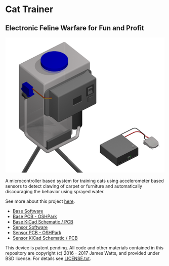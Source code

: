 # Cat Trainer

## Electronic Feline Warfare for Fun and Profit

![Cat Trainer][main]

A microcontroller based system for training cats using accelerometer based sensors to detect clawing of carpet or furniture and automatically discouraging the behavior using sprayed water.

See more about this project [here](https://james481.github.io/cat-trainer/).

* [Base Software](./base/teensy_base)
* [Base PCB - OSHPark](https://oshpark.com/shared_projects/nA5DhVjQ)
* [Base KiCad Schematic / PCB](./base/teensy_base_pcb)
* [Sensor Software](./sensor/arduino_mma8452)
* [Sensor PCB - OSHPark](https://oshpark.com/shared_projects/1HsJuNbs)
* [Sensor KiCad Schematic / PCB](./sensor/feather32u4_mma8452_pcb)

This device is patent pending. All code and other materials contained in this repository are copyright (c) 2016 - 2017 James Watts, and provided under BSD license. For details see [LICENSE.txt](LICENSE.txt).

[main]: ./docs/img/main_realistic.png
